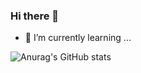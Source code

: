 ### Hi there 👋
- 🌱 I’m currently learning ...


![Anurag's GitHub stats](https://github-readme-stats.vercel.app/api?username=NVDIIII&show_icons=true&theme=radical)
